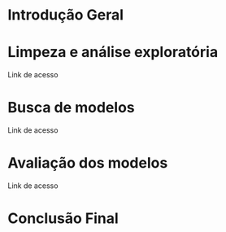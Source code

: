 # Introdução Geral

# Limpeza e análise exploratória

Link de acesso

# Busca de modelos

Link de acesso

# Avaliação dos modelos

Link de acesso

# Conclusão Final
